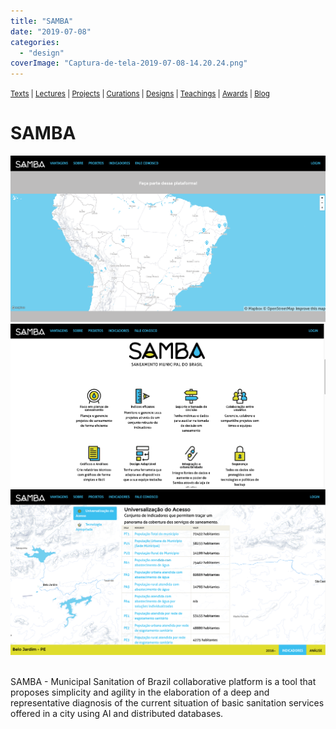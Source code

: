 ```yaml
---
title: "SAMBA"
date: "2019-07-08"
categories: 
  - "design"
coverImage: "Captura-de-tela-2019-07-08-14.20.24.png"
---
```


<small>[Texts](../texts.html) | [Lectures](../lectures.html) | [Projects](../projects.html) | [Curations](../curation.html) | [Designs](../designs.html) | [Teachings](../teachings.html) | [Awards](../awards.html) | <a href="https://readruiz.medium.com/" target="_blank">Blog</a></small>

# SAMBA

<img src="images/Captura-de-tela-2019-07-08-14.20.40.png" alt="" />
    
<img src="images/Captura-de-tela-2019-07-08-14.20.24.png" alt="" />
    
<img src="images/Captura-de-tela-2019-07-08-14.22.04.png" alt="" />
    
<img src="images/Captura-de-tela-2019-07-08-14.22.35-1024x532.png" alt="" />
    

SAMBA - Municipal Sanitation of Brazil collaborative platform is a tool that proposes simplicity and agility in the elaboration of a deep and representative diagnosis of the current situation of basic sanitation services offered in a city using AI and distributed databases.
